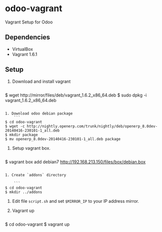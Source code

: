 odoo-vagrant
============

Vagrant Setup for Odoo

Dependencies
------------

* VirtualBox
* Vagrant 1.6.1

Setup
-----

1. Download and install vagrant

   ```
$ wget http://mirror/files/deb/vagrant_1.6.2_x86_64.deb
$ sudo dpkg -i vagrant_1.6.2_x86_64.deb
```

1. Download odoo debian package
	``` 
$ cd odoo-vagrant
$ wget -c http://nightly.openerp.com/trunk/nightly/deb/openerp_8.0dev-20140416-230101-1_all.deb
$ mkdir package
$ mv openerp_8.0dev-20140416-230101-1_all.deb package
``` 

1. Setup vagrant box.

	```
$ vagrant box add debian7 http://192.168.213.150/files/box/debian.box
```

1. Create `addons` directory

	```
$ cd odoo-vagrant
$ mkdir ../addons
```

1. Edit file `script.sh` and set `$MIRROR_IP` to your IP address mirror.

1. Vagrant up

	```
$ cd odoo-vagrant
$ vagrant up
```

